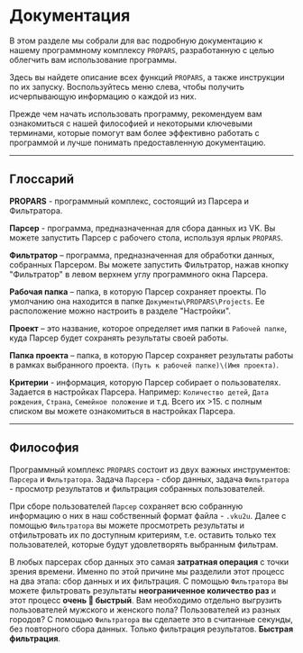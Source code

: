 # Документация

В этом разделе мы собрали для вас подробную документацию к нашему программному комплексу `PROPARS`, разработанную с целью облегчить вам использование программы.

Здесь вы найдете описание всех функций `PROPARS`, а также инструкции по их запуску. Воспользуйтесь меню слева, чтобы получить исчерпывающую информацию о каждой из них.

Прежде чем начать использовать программу, рекомендуем вам ознакомиться с нашей философией и некоторыми ключевыми терминами, которые помогут вам более эффективно работать с программой и лучше понимать предоставленную документацию.

---

<div id="termins"/>

## Глоссарий 

**PROPARS** - программный комплекс, состоящий из Парсера и Фильтратора.

**Парсер** - программа, предназначенная для сбора данных из VK. Вы можете запустить Парсер с рабочего стола, используя ярлык `PROPARS`.

**Фильтратор** – программа, предназначенная для обработки данных, собранных Парсером.  Вы можете запустить Фильтратор, нажав кнопку "Фильтратор" в левом верхнем углу программного окна Парсера.

**Рабочая папка** – папка, в которую Парсер сохраняет проекты. По умолчанию она находится в папке `Документы\PROPARS\Projects`. Ее расположение можно настроить в разделе "Настройки". 

**Проект** – это название, которое определяет имя папки в `Рабочей папке`, куда Парсер будет сохранять результаты своей работы.

**Папка проекта** – папка, в которую Парсер сохраняет результаты работы в рамках выбранного проекта. `(Путь к рабочей папке)\(Имя проекта)`.

**Критерии** - информация, которую Парсер собирает о пользователях. Задается в настройках Парсера. Например: `Количество детей`, `Дата рождения`, `Страна`, `Семейное положение` и т.д. Всего их >15. с полным списком вы можете ознакомиться в настройках Парсера.

---

## Философия

Программный комплекс `PROPARS` состоит из двух важных инструментов: `Парсера` и `Фильтратора`. Задача `Парсера` - сбор данных, задача `Фильтратора` - просмотр результатов и фильтрация собранных пользователей.

При сборе пользователей `Парсер` сохраняет всю собранную информацию о них в наш собственный формат файла - `.vku2u`. Далее с помощью `Фильтратора` вы можете просмотреть результаты и отфильтровать их по доступным критериям, т.е. оставить только тех пользователей, которые будут удовлетворять выбранным фильтрам. 

В любых парсерах сбор данных это самая **затратная операция** с точки зрения времени. Именно по этой причине мы разделили этот процесс на два этапа: сбор данных и их фильтрация. С помощью `Фильтратора` вы можете фильтровать результаты **неограниченное количество раз** и этот процесс **очень 🚀 быстрый**. Вам необходимо отдельно выгрузить пользователей мужского и женского пола? Пользователей из разных городов? С помощью `Фильтратора` вы сделаете это в считанные секунды, без повторного сбора данных. Только фильтрация результатов. **Быстрая фильтрация**.